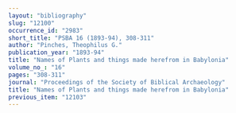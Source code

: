 ```yaml
---
layout: "bibliography"
slug: "12100"
occurrence_id: "2983"
short_title: "PSBA 16 (1893-94), 308-311"
author: "Pinches, Theophilus G."
publication_year: "1893-94"
title: "Names of Plants and things made herefrom in Babylonia"
volume_no_: "16"
pages: "308-311"
journal: "Proceedings of the Society of Biblical Archaeology"
title: "Names of Plants and things made herefrom in Babylonia"
previous_item: "12103"
---
```

